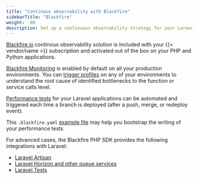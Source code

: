 ```yaml
---
title: "Continous observability with Blackfire"
sidebarTitle: "Blackfire"
weight: -90
description: Set up a continuous observability strategy for your Laravel app with Blackfire.
---
```


[Blackfire.io](../../../increase-observability/integrate-observability/blackfire.md) continous observability solution is included with your {{< vendor/name >}} subscription and activated out of the box on your PHP and Python applications.

[Blackfire Monitoring](https://blackfire.io/docs/monitoring-cookbooks/index) is enabled by default on all your production environments. You can [trigger profiles](https://blackfire.io/docs/profiling-cookbooks/index) on any of your environments to understand the root cause of identified bottlenecks to the function or service calls level.

[Performance tests](https://blackfire.io/docs/testing-cookbooks/index) for your Laravel applications can be automated and triggered each time a branch is deployed (after a push, merge, or redeploy event).

This `.blackfire.yaml` [example file](https://github.com/platformsh-templates/laravel/blob/master/.blackfire.yaml) may help you bootstrap the writing of your performance tests.

For advanced cases, the Blackfire PHP SDK provides the following integrations with Laravel:
- [Laravel Artisan](https://blackfire.io/docs/php/integrations/laravel/artisan)
- [Laravel Horizon and other queue services](https://blackfire.io/docs/php/integrations/laravel/horizon)
- [Laravel Tests](https://blackfire.io/docs/php/integrations/laravel/tests)
